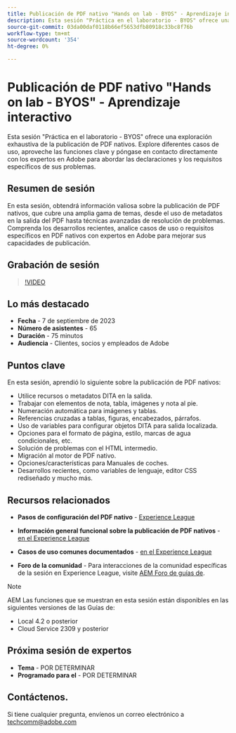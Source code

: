 ```yaml
---
title: Publicación de PDF nativo "Hands on lab - BYOS" - Aprendizaje interactivo
description: Esta sesión "Práctica en el laboratorio - BYOS" ofrece una exploración exhaustiva de la publicación de PDF nativos. Explore diferentes casos de uso, aproveche las funciones clave y póngase en contacto directamente con los expertos en Adobe para abordar las declaraciones y los requisitos específicos de sus problemas.
source-git-commit: 03da00daf0118b66ef5653dfb80918c33bc8f76b
workflow-type: tm+mt
source-wordcount: '354'
ht-degree: 0%

---
```


# Publicación de PDF nativo &quot;Hands on lab - BYOS&quot; - Aprendizaje interactivo

Esta sesión &quot;Práctica en el laboratorio - BYOS&quot; ofrece una exploración exhaustiva de la publicación de PDF nativos. Explore diferentes casos de uso, aproveche las funciones clave y póngase en contacto directamente con los expertos en Adobe para abordar las declaraciones y los requisitos específicos de sus problemas.

## Resumen de sesión

En esta sesión, obtendrá información valiosa sobre la publicación de PDF nativos, que cubre una amplia gama de temas, desde el uso de metadatos en la salida del PDF hasta técnicas avanzadas de resolución de problemas. Comprenda los desarrollos recientes, analice casos de uso o requisitos específicos en PDF nativos con expertos en Adobe para mejorar sus capacidades de publicación.

## Grabación de sesión

>[!VIDEO](https://video.tv.adobe.com/v/3424375/native-pdf-aem-guides?quality=12&learn=on)

## Lo más destacado

- **Fecha** - 7 de septiembre de 2023
- **Número de asistentes** - 65
- **Duración** - 75 minutos
- **Audiencia** - Clientes, socios y empleados de Adobe

## Puntos clave

En esta sesión, aprendió lo siguiente sobre la publicación de PDF nativos:

- Utilice recursos o metadatos DITA en la salida.
- Trabajar con elementos de nota, tabla, imágenes y nota al pie.
- Numeración automática para imágenes y tablas.
- Referencias cruzadas a tablas, figuras, encabezados, párrafos.
- Uso de variables para configurar objetos DITA para salida localizada.
- Opciones para el formato de página, estilo, marcas de agua condicionales, etc.
- Solución de problemas con el HTML intermedio.
- Migración al motor de PDF nativo.
- Opciones/características para Manuales de coches.
- Desarrollos recientes, como variables de lenguaje, editor CSS rediseñado y mucho más.


## Recursos relacionados

- **Pasos de configuración del PDF nativo** - [Experience League](https://experienceleague.adobe.com/docs/experience-manager-guides-learn/tutorials/knowledge-base/kb-articles/publishing/configuring-aem-environment-for-native-pdf-publishing.html?lang=en)

- **Información general funcional sobre la publicación de PDF nativos** - [en el Experience League](https://experienceleague.adobe.com/docs/experience-manager-guides-learn/tutorials/knowledge-base/expert-session/native-pdf-publishing-essentials-feb23.html?lang=en)

- **Casos de uso comunes documentados** - [en el Experience League](https://experienceleague.adobe.com/docs/experience-manager-guides-learn/tutorials/install-guide/on-prem-ig/output-gen-config/config-native-pdf-publish/content-styles/stylesheet.html?lang=en)

- **Foro de la comunidad** - Para interacciones de la comunidad específicas de la sesión en Experience League, visite  [AEM Foro de guías de](https://experienceleaguecommunities.adobe.com/t5/experience-manager-guides/bd-p/xml-documentation-discussions).

>[!NOTE]
>
> AEM Las funciones que se muestran en esta sesión están disponibles en las siguientes versiones de las Guías de:
> - Local 4.2 o posterior
> - Cloud Service 2309 y posterior

## Próxima sesión de expertos

- **Tema** - POR DETERMINAR
- **Programado para el** - POR DETERMINAR

## Contáctenos.

Si tiene cualquier pregunta, envíenos un correo electrónico a <techcomm@adobe.com>
